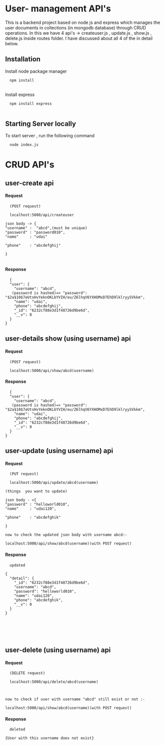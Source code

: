  
# User- management API's

This is a backend project based on  node js  and  express which manages the user documents in collections (in mongodb database) through CRUD operations.
In this we have 4 api's -> createuser.js , update.js ,  show.js , delete.js  inside routes folder.
I have discussed about all 4 of the in detail below.





## Installation

Install node package manager

```bash
  npm install 
  
```
Install express

```bash
  npm install express
  
```






    
## Starting Server locally

To start server , run the following command

```bash
  node index.js
```


# CRUD API's 
## user-create api

#### Request

```http
  (POST request)

  localhost:5000/api/createuser 

json body -> {
"username" :  "abcd",(must be unique)
"password" : "password010",
"name"     : "udai"

"phone"    : "abcdefghij"

}


```


#### Response

```http
  {
  "user": {
    "username": "abcd",
   (password is hashed)=> "password": "$2a$10$7eUtsHvYeknOKLbYVIH/eu/Z6lhqV6YXHOMxD7EhD9lklryySVkkm",
    "name": "udai",
    "phone": "abcdefghij",
    "_id": "6232cf88e3d1f48726d9be6d",
    "__v": 0
  }
}
```


## user-details show (using username)  api

#### Request

```http
  (POST request)

  localhost:5000/api/show/abcd(username)

```


#### Response

```http
  {
  "user": {
    "username": "abcd",
   (password is hashed)=> "password": "$2a$10$7eUtsHvYeknOKLbYVIH/eu/Z6lhqV6YXHOMxD7EhD9lklryySVkkm",
    "name": "udai",
    "phone": "abcdefghij",
    "_id": "6232cf88e3d1f48726d9be6d",
    "__v": 0
  }
}
```

## user-update  (using username)  api

#### Request

```http
  (PUT request)

  localhost:5000/api/update/abcd(username)

(things  you want to update) 

json body - >{
"password" : "helloworld010",
"name"     : "udai120",

"phone"    : "abcdefghik"

}

now to check the updated json body with username abcd:-

localhost:5000/api/show/abcd(username)(with POST request)

```


#### Response

```http
  updated 

{
  "detail": {
    "_id": "6232cf88e3d1f48726d9be6d",
    "username": "abcd",
    "password": "helloworld010",
    "name": "udai120",
    "phone": "abcdefghik",
    "__v": 0
  }
}






```

## user-delete  (using username)  api

#### Request

```http
  (DELETE request)

  localhost:5000/api/delete/abcd(username)



now to check if user with username "abcd" still exist or not :-

localhost:5000/api/show/abcd(username)(with POST request)

```


#### Response

```http
  deleted

{User with this username does not exist}


```








